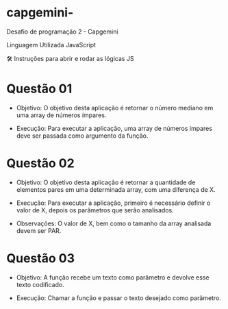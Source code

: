 # capgemini-
Desafio de programação 2 - Capgemini 

Linguagem Utilizada
JavaScript

🛠️ Instruções para abrir e rodar as lógicas JS
# Questão 01
* Objetivo:
O objetivo desta aplicação é retornar o número mediano em uma array de números ímpares. 

* Execução:
Para executar a aplicação, uma array de números ímpares deve ser passada como argumento da função.

# Questão 02
* Objetivo:
O objetivo desta aplicação é retornar a quantidade de elementos pares em uma determinada array, com uma diferença de X. 

* Execução:
Para executar a aplicação, primeiro é necessário definir o valor de X, depois os parâmetros que serão analisados.

* Observações:
O valor de X, bem como o tamanho da array analisada devem ser PAR.

# Questão 03
* Objetivo: 
A função recebe um texto como parâmetro e devolve esse texto codificado.

* Execução:
Chamar a função e passar o texto desejado como parâmetro.